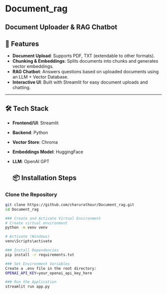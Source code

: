 # Document_rag

## Document Uploader & RAG Chatbot

## 🚀 Features
- **Document Upload**: Supports PDF, TXT (extendable to other formats).
- **Chunking & Embeddings**: Splits documents into chunks and generates vector embeddings.
- **RAG Chatbot**: Answers questions based on uploaded documents using an LLM + Vector Database.
- **Interactive UI**: Built with Streamlit for easy document uploads and chatting.

---

## 🛠️ Tech Stack
- **Frontend/UI**: Streamlit
- **Backend**: Python
- **Vector Store**: Chroma
- **Embeddings Model**: HuggingFace
- **LLM**: OpenAI GPT

  ## 📦 Installation Steps

### Clone the Repository
```bash
git clone https://github.com/charurathour/Document_rag.git
cd Document_rag

### Create and Activate Virtual Environment
# Create virtual environment
python -m venv venv

# Activate (Windows)
venv\Scripts\activate

### Install Dependencies
pip install -r requirements.txt

### Set Environment Variables
Create a .env file in the root directory:
OPENAI_API_KEY=your_openai_api_key_here

### Run the Application
streamlit run app.py
